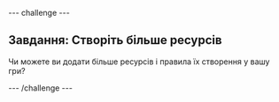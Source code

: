 \--- challenge \---

## Завдання: Створіть більше ресурсів

Чи можете ви додати більше ресурсів і правила їх створення у вашу гри?

\--- /challenge \---